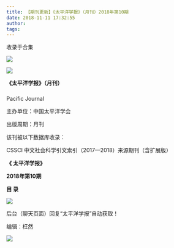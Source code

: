 ```yaml
---
title: 【期刊更新】《太平洋学报》（月刊）2018年第10期
date: 2018-11-11 17:32:55
author: 
tags: 
---
```



收录于合集

![](/images/3535/2.gif)

  

  

![](/images/3535/3.jpeg)

**《太平洋学报》（月刊）**

###

Pacific Journal

主办单位：中国太平洋学会

出版周期：月刊

该刊被以下数据库收录：

CSSCI 中文社会科学引文索引（2017—2018）来源期刊（含扩展版）

 **《 太平洋学报》**

 **2018年第10期**

 **目 录**

 **![](/images/3535/4.png)**

后台（聊天页面）回复“太平洋学报”自动获取！

编辑：枉然

![](/images/3535/5.gif)

  

